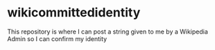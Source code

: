 # wikicommittedidentity
This repository is where I can post a string given to me by a Wikipedia Admin so I can confirm my identity 
